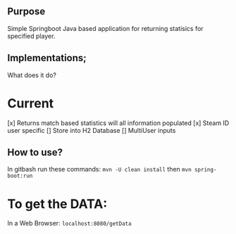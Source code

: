 ## Purpose
Simple Springboot Java based application for returning statisics for specified player.

## Implementations;
What does it do?
# Current
[x] Returns match based statistics will all information populated
[x] Steam ID user specific
[] Store into H2 Database
[] MultiUser inputs

## How to use?
In gitbash run these commands:
`mvn -U clean install`
then
`mvn spring-boot:run`
# To get the DATA:
In a Web Browser:
`localhost:8080/getData`

